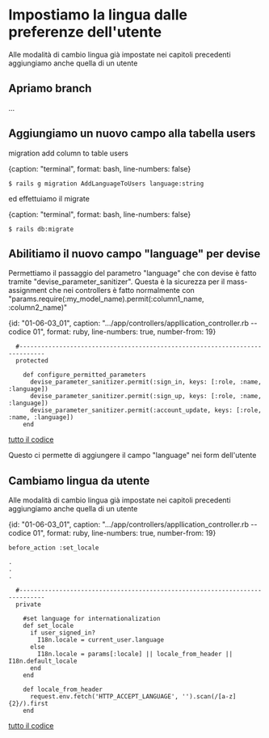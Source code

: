 # Impostiamo la lingua dalle preferenze dell'utente

Alle modalità di cambio lingua già impostate nei capitoli precedenti aggiungiamo anche quella di un utente




## Apriamo branch
...




## Aggiungiamo un nuovo campo alla tabella users

migration add column to table users


{caption: "terminal", format: bash, line-numbers: false}
```
$ rails g migration AddLanguageToUsers language:string
```

ed effettuiamo il migrate


{caption: "terminal", format: bash, line-numbers: false}
```
$ rails db:migrate
```




## Abilitiamo il nuovo campo "language" per devise

Permettiamo il passaggio del parametro "language" che con devise è fatto tramite "devise_parameter_sanitizer".
Questa è la sicurezza per il mass-assignment che nei controllers è fatto normalmente con "params.require(:my_model_name).permit(:column1_name, :column2_name)"

{id: "01-06-03_01", caption: ".../app/controllers/appllication_controller.rb -- codice 01", format: ruby, line-numbers: true, number-from: 19}
```
  #-----------------------------------------------------------------------------
  protected

    def configure_permitted_parameters
      devise_parameter_sanitizer.permit(:sign_in, keys: [:role, :name, :language])
      devise_parameter_sanitizer.permit(:sign_up, keys: [:role, :name, :language])
      devise_parameter_sanitizer.permit(:account_update, keys: [:role, :name, :language])
    end
```

[tutto il codice](#01-06-03_01all)

Questo ci permette di aggiungere il campo "language" nei form dell'utente




## Cambiamo lingua da utente

Alle modalità di cambio lingua già impostate nei capitoli precedenti aggiungiamo anche quella di un utente

{id: "01-06-03_01", caption: ".../app/controllers/appllication_controller.rb -- codice 01", format: ruby, line-numbers: true, number-from: 19}
```
before_action :set_locale

.
.
.

  #-----------------------------------------------------------------------------
  private
  
    #set language for internationalization
    def set_locale
      if user_signed_in?
        I18n.locale = current_user.language
      else
        I18n.locale = params[:locale] || locale_from_header || I18n.default_locale
      end
    end
  
    def locale_from_header
      request.env.fetch('HTTP_ACCEPT_LANGUAGE', '').scan(/[a-z]{2}/).first
    end
```

[tutto il codice](#01-06-03_01all)

